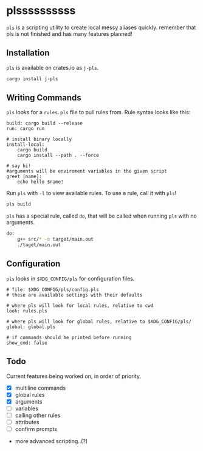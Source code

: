 # plssssssssss

`pls` is a scripting utility to create local messy aliases quickly.
remember that pls is not finished and has many features planned!

## Installation
`pls` is available on crates.io as `j-pls`.
```bash
cargo install j-pls
```

## Writing Commands  
`pls` looks for a `rules.pls` file to pull rules from. Rule syntax looks like this:
```
build: cargo build --release 
run: cargo run

# install binary locally
install-local: 
    cargo build 
    cargo install --path . --force

# say hi!
#arguments will be enviroment variables in the given script
greet [name]:
    echo hello $name!
```

Run `pls` with `-l` to view available rules.
To use a rule, call it with `pls`!
```bash
pls build
```

`pls` has a special rule, called `do`, that will be called when running `pls` with no arguments.
```bash
do: 
    g++ src/* -o target/main.out 
    ./taget/main.out
```

## Configuration
`pls` looks in `$XDG_CONFIG/pls` for configuration files.
```
# file: $XDG_CONFIG/pls/config.pls
# these are available settings with their defaults

# where pls will look for local rules, relative to cwd
look: rules.pls

# where pls will look for global rules, relative to $XDG_CONFIG/pls/ 
global: global.pls

# if commands should be printed before running
show_cmd: false
```

## Todo 
Current features being worked on, in order of priority.
- [x] multiline commands
- [x] global rules
- [x] arguments 
- [ ] variables
- [ ] calling other rules
- [ ] attributes
- [ ] confirm prompts
- more advanced scripting..(?)


